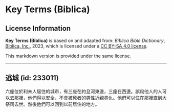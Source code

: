 # Key Terms (Biblica)

## License Information

**Key Terms (Biblica)** is based on and adapted from: _Biblica Bible Dictionary_, [Biblica, Inc.](https://www.biblica.com/), 2023, which is licensed under a [CC BY-SA 4.0 license](https://creativecommons.org/licenses/by-sa/4.0/legalcode.en).

This markdown version is provided under the same license.



--------------------------------

## 逃城 (id: 233011)

六座位於利未人居住的城市，有三座在約旦河東邊，三座在西邊。誤殺他人的人可以去那裡，他們得以安全，不會被死者的男性近親尋仇。他們可以住在那裡直到大祭司去世。然後他們可以回到以前居住的地方。


